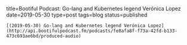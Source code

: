 
title=Bootiful Podcast: Go-lang and Kubernetes legend Verónica Lopez
date=2019-05-30
type=post
tags=blog
status=published
~~~~~~
[(2019-05-30) Go-lang and Kubernetes legend Verónica Lopez](http://api.bootifulpodcast.fm/podcasts/fe8afa8f-f73a-42fd-b133-473c693ae6bd/produced-audio) 
            
